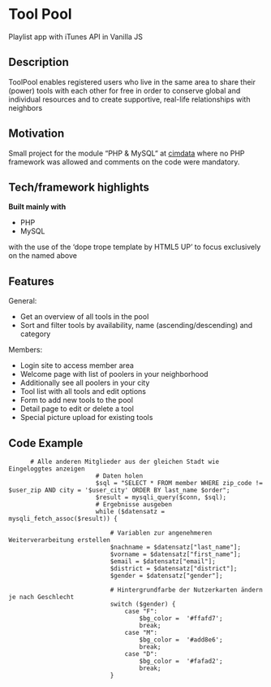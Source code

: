 # Tool Pool

Playlist app with iTunes API in Vanilla JS

## Description

ToolPool enables registered users who live in the same area to share their (power) tools with each other for free in order to conserve global and individual resources and to create supportive, real-life relationships with neighbors 

## Motivation

Small project for the module “PHP & MySQL“ at [cimdata](https://www.cimdata.de/) where no PHP framework was allowed and comments on the code were mandatory. 

## Tech/framework highlights

<b>Built mainly with </b>

- PHP
- MySQL

with the use of the ‘dope trope template by HTML5 UP’ to focus exclusively on the named above

## Features

General:
- Get an overview of all tools in the pool
- Sort and filter tools by availability, name (ascending/descending) and category 

Members:
- Login site to access member area
- Welcome page with list of poolers in your neighborhood
- Additionally see all poolers in your city
- Tool list with all tools and edit options
- Form to add new tools to the pool
- Detail page to edit or delete a tool
- Special picture upload for existing tools

## Code Example

```
      # Alle anderen Mitglieder aus der gleichen Stadt wie Eingeloggtes anzeigen
                        # Daten holen
                        $sql = "SELECT * FROM member WHERE zip_code != $user_zip AND city = '$user_city' ORDER BY last_name $order";
                        $result = mysqli_query($conn, $sql);
                        # Ergebnisse ausgeben
                        while ($datensatz = mysqli_fetch_assoc($result)) {

                            # Variablen zur angenehmeren Weiterverarbeitung erstellen 
                            $nachname = $datensatz["last_name"];
                            $vorname = $datensatz["first_name"];
                            $email = $datensatz["email"];
                            $district = $datensatz["district"];
                            $gender = $datensatz["gender"];

                            # Hintergrundfarbe der Nutzerkarten ändern je nach Geschlecht
                            switch ($gender) {
                                case "F":
                                    $bg_color =  '#ffafd7';
                                    break;
                                case "M":
                                    $bg_color =  '#add8e6';
                                    break;
                                case "D":
                                    $bg_color =  '#fafad2';
                                    break;
                            }
```
